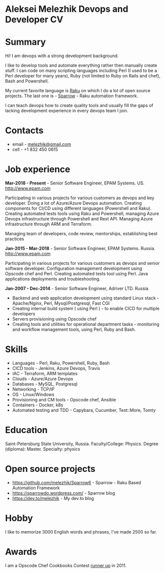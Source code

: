 # Aleksei Melezhik Devops and Developer CV

# Summary

Hi! I am devops with a strong development background.

I like to develop tools and automate everything rather then manually create stuff.
I can code on many scripting languages including Perl (I used to be a Perl developer for many years),
Ruby (not limited to Ruby on Rails and chef), Bash and Powershell.

My current favorite language is [Raku](http://raku.org/) on which I do a lot of open source projects.
The last one is - [Sparrow](https://github.com/melezhik/Sparrow6) - Raku automation framework.

I can teach devops how to create quality tools and usually fill the gaps of lacking development experience
in every devops team I join.

# Contacts

* email - melezhik@gmail.com
* cell - +1 832 450 0615

# Job experience

**Mar-2018 - Present** - Senior Software Engineer, EPAM Systems. US. http://www.epam.com

Participating in various projects for various customers as devops and key developer. Doing a lot of Azure/Azure Devops automation.
Creating components for CI/CD using different languages (Powershell and Raku). Creating automated tests tools using Raku and
Powershell, managing Azure Devops infrastructure through Powershell and Rest API. Managing Azure infrastructure through ARM and Terraform.

Managing team of developers, code review, mentorships, establishing best practices

**Jan-2015 - Mar-2018** - Senior Software Engineer, EPAM Systems. Russia. http://www.epam.com

Participating in various projects for various customers as devops and senior software developer. 
Configuration management development using Opscode chef and Perl. Creating automated tests tool using Perl.
Java applications deployments and troubleshooting.

**Jan-2007 - Dec-2014** - Senior Software Engineer, Adriver LTD. Russia

* Backend and web application development using standard Linux stack - Apache/Nginx, Perl, Mysql/Postgresql, Fast CGI
* Creating internal build system ( using Perl ) - to enable CICD for multiple developers
* Servers provisioning using Opscode chef
* Creating tools and utilities for operational department tasks -  monitoring and workflow management tools, using Perl, Ruby and Bash.

# Skills

* Languages - Perl, Raku, Powershell, Ruby, Bash
* CICD tools - Jenkins, Azure Devops, Travis
* IAC - Terraform, ARM templates
* Clouds - Azure/Azure Devops
* Databases - MySQL, Postgresql
* Networking - TCP/IP
* OS - Linux/Windows
* Provisioning and CM tools - Opscode chef, Ansible
* Containers - Docker, k8s
* Automated testing and TDD - Capybara, Cucumber, Test::More, Tomty

# Education

Saint-Petersburg State University, Russia. Faculty/College: Physics. Degree (diploma): Master. Specialty: physics

# Open source projects

* https://github.com/melezhik/Sparrow6 - Sparrow - Raku Based Automation Framework
* https://sparrowdo.wordpress.com/ - Sparrow blog
* https://dev.to/melezhik - My dev.to blog

# Hobby

I like to memorize 3000 English words and phrases, I've made 2500 so far.

# Awards

I am a Opscode Chef Cookbooks Contest [runner up](https://blog.chef.io/the-cookbook-contest-is-over-and-the-winners-are/) in 2011.
